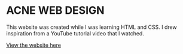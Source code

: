 # ACNE WEB DESIGN

This website was created while I was learning HTML and CSS. I drew inspiration from a YouTube tutorial video that I watched.

[View the website here](https://mini-website-projects.netlify.app/acne%20website%20pratice/)
